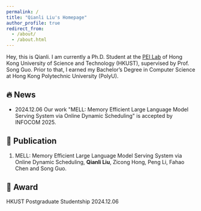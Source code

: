 ```yaml
---
permalink: /
title: "Qianli Liu's Homepage"
author_profile: true
redirect_from: 
  - /about/
  - /about.html
---
```


Hey, this is Qianli. I am currently a Ph.D. Student at the [PEI Lab](https://peilab.netlify.app/) of Hong Kong University of Science and Technology (HKUST), supervised by Prof. Song Guo. Prior to that, I earned my Bachelor’s Degree in Computer Science at Hong Kong Polytechnic University (PolyU).

## 🔥 News
+ 2024.12.06 Our work "MELL: Memory Efficient Large Language Model Serving System via Online Dynamic Scheduling" is accepted by INFOCOM 2025.

## 📃 Publication
1. MELL: Memory Efficient Large Language Model Serving System via Online Dynamic Scheduling, **Qianli Liu**, Zicong Hong, Peng Li, Fahao Chen and Song Guo.

## 🏅 Award
<div class="award-item">
  <span>HKUST Postgraduate Studentship</span>
  <span>2024.12.06</span>
</div>